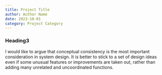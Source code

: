 ```yaml
---
title: Project Title
author: Author Name
date: 2023-10-01
category: Project Category
---
```


### Heading3

I would like to argue that conceptual consistency is the most important consideration in system design. It is better to stick to a set of design ideas even if some unusual features or improvements are taken out, rather than adding many unrelated and uncoordinated functions.
